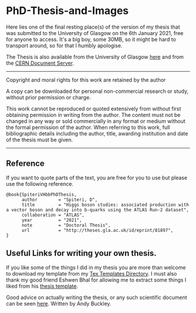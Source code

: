 # PhD-Thesis-and-Images
Here lies one of the final resting place(s) of the version of my thesis that was submitted to the University of Glasgow on the 6th January 2021, free for anyone to access. It's a big boy, some 30MB, so it might be hard to transport around, so for that I humbly apologise. 

The Thesis is also available from the University of Glasgow [here](http://theses.gla.ac.uk/81897/) and from the [CERN Document Server](https://cds.cern.ch/record/2748871).
___________________________________________________________


Copyright and moral rights for this work are retained by the author

A copy can be downloaded for personal non-commercial research or study, without prior permission or charge.

This work cannot be reproduced or quoted extensively from without first obtaining permission in writing from the author. The content must not be changed in any way or sold commercially in any format or medium without the formal permission of the author. When referring to this work, full bibliographic details including the author, title, awarding institution and date of the thesis must be given.
___________________________________________________________

## Reference
If you want to quote parts of the text, you are free for you to use but please use the following reference. 
~~~
@book{SpiteriVHbbPhDThesis,
      author        = "Spiteri, D",
      title         = "Higgs boson studies: associated production with a vector boson and decay into b-quarks using the ATLAS Run-2 dataset",
      collaboration = "ATLAS",
      year          = "2021",
      note          = "Doctoral Thesis",
      url           = "http://theses.gla.ac.uk/id/eprint/81897",
}
~~~

## Useful Links for writing your own thesis.
If you like some of the things I did in my thesis you are more than welcome to download my template from my [Tex Templates Directory](https://github.com/Spitfire-Frozone/Tex-Templates). I must also thank my good friend Eshwen Bhal for allowing me to extract some things I liked from his [thesis template](https://github.com/eshwen/phd-thesis).

Good advice on actually writing the thesis, or any such scientific document can be seen [here](https://zenodo.org/record/3228336). Written by Andy Buckley. 

